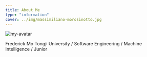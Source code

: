 ```yaml
---
title: About Me
type: "information"
cover: ../img/massimiliano-morosinotto.jpg
---
```


![my-avatar](my-avatar.jpg)

Frederick Mo
Tongji University / Software Engineering / Machine Intelligence / Junior

